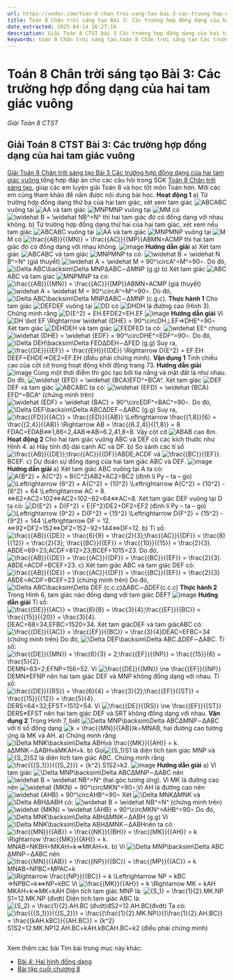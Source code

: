 ```yaml
---
url: https://vndoc.com/toan-8-chan-troi-sang-tao-bai-3-cac-truong-hop-dong-dang-cua-hai-tam-giac-vuong-325075
title: Toán 8 Chân trời sáng tạo Bài 3: Các trường hợp đồng dạng của hai tam giác vuông - Giải Toán 8 CTST - VnDoc.com
date_extracted: 2025-04-14 16:27:16
description: Giải Toán 8 CTST bài 3 Các trường hợp đồng dạng của hai tam giác vuông được VnDoc biên soạn lời giải nhằm giúp các em nắm được nội dung được học trong bài, luyện giải Toán 8 hiệu quả.
keywords: toán 8 Chân trời sáng tạo,toán 8 Chân trời sáng tạo Các trường hợp đồng dạng của hai tam giác vuông,toán lớp 8 Chân trời sáng tạo,giải toán 8 Chân trời sáng tạo,giải sgk toán 8 Chân trời sáng tạo,sgk toán 8 Chân trời sáng tạo,sách giáo khoa toán 8 Chân trời sáng tạo,toán 8 Các trường hợp đồng dạng của hai tam giác vuông,giải toán 8 ctst,giải toán 8 Các trường hợp đồng dạng của hai tam giác vuông
---
```


# Toán 8 Chân trời sáng tạo Bài 3: Các trường hợp đồng dạng của hai tam giác vuông
 _Giải Toán 8 CTST_
##  Giải Toán 8 CTST Bài 3: Các trường hợp đồng dạng của hai tam giác vuông
[Giải Toán 8 Chân trời sáng tạo Bài 3 Các trường hợp đồng dạng của hai tam giác vuông ](<https://vndoc.com/toan-8-chan-troi-sang-tao-bai-3-cac-truong-hop-dong-dang-cua-hai-tam-giac-vuong-325075>) tổng hợp đáp án cho các câu hỏi trong SGK [Toán 8 Chân trời sáng tạo,](<https://vndoc.com/toan-8-chan-troi-sang-tao>) giúp các em luyện giải Toán 8 và học tốt môn Toán hơn. Mời các em cùng tham khảo để nắm được nội dung bài học.
**Hoạt động 1**
a\) Từ trường hợp đồng dạng thứ ba của hai tam giác, xét xem tam giác ![ABC](https://i.vdoc.vn/data/image/blank.png)ABC vuông tại ![A](https://i.vdoc.vn/data/image/blank.png)A và tam giác ![MNP](https://i.vdoc.vn/data/image/blank.png)MNP vuông tại ![M](https://i.vdoc.vn/data/image/blank.png)M có ![\\widehat B = \\widehat N](https://i.vdoc.vn/data/image/blank.png)B^=N^ thì hai tam giác đó có đồng dạng với nhau không.
b\) Từ trường hợp đồng dạng thứ hai của hai tam giác, xét xem nếu tam giác ![ABC](https://i.vdoc.vn/data/image/blank.png)ABC vuông tại ![A](https://i.vdoc.vn/data/image/blank.png)A và tam giác ![MNP](https://i.vdoc.vn/data/image/blank.png)MNP vuông tại ![M](https://i.vdoc.vn/data/image/blank.png)M có ![\\frac{{AB}}{{MN}} = \\frac{{AC}}{{MP}}](https://i.vdoc.vn/data/image/blank.png)ABMN=ACMP thì hai tam giác đó có đồng dạng với nhau không.
![image](https://i.vdoc.vn/data/image/2024/07/25/1-2.png)
**Hướng dẫn giải**
a\) Xét tam giác ![ABC](https://i.vdoc.vn/data/image/blank.png)ABC và tam giác ![MNP](https://i.vdoc.vn/data/image/blank.png)MNP ta có:
![\\widehat B = \\widehat N](https://i.vdoc.vn/data/image/blank.png)B^=N^ \(giả thuyết\)
![\\widehat A = \\widehat M = 90^\\circ](https://i.vdoc.vn/data/image/blank.png)A^=M^=90∘.
Do đó, ![\\Delta ABC\\backsim\\Delta MNP](https://i.vdoc.vn/data/image/blank.png)ΔABC∽ΔMNP \(g.g\)
b\) Xét tam giác ![ABC](https://i.vdoc.vn/data/image/blank.png)ABC và tam giác ![MNP](https://i.vdoc.vn/data/image/blank.png)MNP ta có:
![\\frac{{AB}}{{MN}} = \\frac{{AC}}{{MP}}](https://i.vdoc.vn/data/image/blank.png)ABMN=ACMP \(giả thuyết\)
![\\widehat A = \\widehat M = 90^\\circ](https://i.vdoc.vn/data/image/blank.png)A^=M^=90∘.
Do đó, ![\\Delta ABC\\backsim\\Delta MNP](https://i.vdoc.vn/data/image/blank.png)ΔABC∽ΔMNP \(c.g.c\).
**Thực hành 1**
Cho tam giác ![DEF](https://i.vdoc.vn/data/image/blank.png)DEF vuông tại ![D](https://i.vdoc.vn/data/image/blank.png)D có ![DH](https://i.vdoc.vn/data/image/blank.png)DH là đường cao \(Hình 3\). Chứng minh rằng ![D{E^2} = EH.EF](https://i.vdoc.vn/data/image/blank.png)DE2=EH.EF
![image](https://i.vdoc.vn/data/image/2024/07/25/1-3.png)
**Hướng dẫn giải**
Vì ![DH \\bot EF \\Rightarrow \\widehat {DHE} = 90^\\circ](https://i.vdoc.vn/data/image/blank.png)DH⊥EF⇒DHE^=90∘
Xét tam giác ![DEH](https://i.vdoc.vn/data/image/blank.png)DEH và tam giác ![FED](https://i.vdoc.vn/data/image/blank.png)FED ta có:
![\\widehat E](https://i.vdoc.vn/data/image/blank.png)E^ chung
![\\widehat {DHE} = \\widehat {EDF} = 90^\\circ](https://i.vdoc.vn/data/image/blank.png)DHE^=EDF^=90∘.
Do đó, ![\\Delta DEH\\backsim\\Delta FED](https://i.vdoc.vn/data/image/blank.png)ΔDEH∽ΔFED \(g.g\)
Suy ra, ![\\frac{{DE}}{{EF}} = \\frac{{EH}}{{DE}} \\Rightarrow D{E^2} = EF.EH](https://i.vdoc.vn/data/image/blank.png)DEEF=EHDE⇒DE2=EF.EH \(điều phải chứng minh\).
**Vận dụng 1**
Tính chiều cao của cột cờ trong hoạt động khởi động trang 73.
**Hướng dẫn giải**
![image](https://i.vdoc.vn/data/image/2024/07/25/1-1.png)
Cùng một thời điểm thì góc tạo bởi tia nắng và mặt đất là như nhau. Do đó, ![\\widehat {EFD} = \\widehat {BCA}](https://i.vdoc.vn/data/image/blank.png)EFD^=BCA^.
Xét tam giác ![DEF](https://i.vdoc.vn/data/image/blank.png)DEF và tam giác ![ABC](https://i.vdoc.vn/data/image/blank.png)ABC ta có:
![\\widehat {EFD} = \\widehat {BCA}](https://i.vdoc.vn/data/image/blank.png)EFD^=BCA^ \(chứng minh trên\)
![\\widehat {EDF} = \\widehat {BAC} = 90^\\circ](https://i.vdoc.vn/data/image/blank.png)EDF^=BAC^=90∘.
Do đó, ![\\Delta DEF\\backsim\\Delta ABC](https://i.vdoc.vn/data/image/blank.png)ΔDEF∽ΔABC \(g.g\)
Suy ra, ![\\frac{{FD}}{{AC}} = \\frac{{ED}}{{AB}} \\Leftrightarrow \\frac{{1,8}}{6} = \\frac{{2,4}}{{AB}} \\Rightarrow AB = \\frac{{6.2,4}}{{1,8}} = 8](https://i.vdoc.vn/data/image/blank.png)FDAC=EDAB⇔1,86=2,4AB⇒AB=6.2,41,8=8.
Vậy cột cờ ![AB](https://i.vdoc.vn/data/image/blank.png)AB cao 8m.
**Hoạt động 2**
Cho hai tam giác vuông ABC và DEF có các kích thước như Hình 4.
a\) Hãy tính độ dài cạnh AC và DF.
b\) So sánh các tỉ số ![\\frac{{AB}}{{DE}};\\frac{{AC}}{{DF}}](https://i.vdoc.vn/data/image/blank.png)ABDE;ACDF và ![\\frac{{BC}}{{EF}}.](https://i.vdoc.vn/data/image/blank.png)BCEF.
c\) Dự đoán sự đồng dạng của hai tam giác ABC và DEF.
![image](https://i.vdoc.vn/data/image/2024/07/25/1-4.png)
**Hướng dẫn giải**
a\) Xét tam giác ABC vuông tại A ta có:
![A{B^2} + A{C^2} = B{C^2}](https://i.vdoc.vn/data/image/blank.png)AB2+AC2=BC2 \(định lí Py – ta – go\)
![\\Leftrightarrow {6^2} + A{C^2} = {10^2} \\Leftrightarrow A{C^2} = {10^2} - {6^2} = 64 \\Leftrightarrow AC = 8.](https://i.vdoc.vn/data/image/blank.png)⇔62+AC2=102⇔AC2=102−62=64⇔AC=8.
Xét tam giác DEF vuông tại D ta có:
![D{E^2} + D{F^2} = E{F^2}](https://i.vdoc.vn/data/image/blank.png)DE2+DF2=EF2 \(định lí Py – ta – go\)
![\\Leftrightarrow {9^2} + D{F^2} = {15^2} \\Leftrightarrow D{F^2} = {15^2} - {9^2} = 144 \\Leftrightarrow DF = 12.](https://i.vdoc.vn/data/image/blank.png)⇔92+DF2=152⇔DF2=152−92=144⇔DF=12.
b\) Tỉ số:
![\\frac{{AB}}{{DE}} = \\frac{6}{9} = \\frac{2}{3};\\frac{{AC}}{{DF}} = \\frac{8}{{12}} = \\frac{2}{3}; \\frac{{BC}}{{EF}} = \\frac{{10}}{{15}} = \\frac{2}{3}.](https://i.vdoc.vn/data/image/blank.png)ABDE=69=23;ACDF=812=23;BCEF=1015=23.
Do đó, ![\\frac{{AB}}{{DE}} = \\frac{{AC}}{{DF}} = \\frac{{BC}}{{EF}} = \\frac{2}{3}.](https://i.vdoc.vn/data/image/blank.png)ABDE=ACDF=BCEF=23.
c\) Xét tam giác ABC và tam giác DEF có:
![\\frac{{AB}}{{DE}} = \\frac{{AC}}{{DF}} = \\frac{{BC}}{{EF}} = \\frac{2}{3}](https://i.vdoc.vn/data/image/blank.png)ABDE=ACDF=BCEF=23 \(chứng minh trên\)
Do đó,![\\Delta ABC\\backsim\\Delta DEF \(c.c.c\)](https://i.vdoc.vn/data/image/blank.png)ΔABC∽ΔDEF\(c.c.c\)
**Thực hành 2**
Trong Hình 6, tam giác nào đồng dạng với tam giác DEF?
![image](https://i.vdoc.vn/data/image/2024/07/25/1-5.png)
**Hướng dẫn giải**
Tỉ số:
![\\frac{{DE}}{{AC}} = \\frac{6}{8} = \\frac{3}{4};\\frac{{EF}}{{BC}} = \\frac{{15}}{{20}} = \\frac{3}{4}.](https://i.vdoc.vn/data/image/blank.png)DEAC=68=34;EFBC=1520=34.
Xét tam giácDEF và tam giácABC có:
![\\frac{{DE}}{{AC}} = \\frac{{EF}}{{BC}} = \\frac{3}{4}](https://i.vdoc.vn/data/image/blank.png)DEAC=EFBC=34 \(chứng minh trên\)
Do đó, ![\\Delta DEF\\backsim\\Delta ABC.](https://i.vdoc.vn/data/image/blank.png)ΔDEF∽ΔABC.
Tỉ số:
![\\frac{{DE}}{{MN}} = \\frac{6}{3} = 2;\\frac{{EF}}{{NP}} = \\frac{{15}}{6} = \\frac{5}{2}.](https://i.vdoc.vn/data/image/blank.png)DEMN=63=2;EFNP=156=52.
Vì ![\\frac{{DE}}{{MN}} \\ne \\frac{{EF}}{{NP}}](https://i.vdoc.vn/data/image/blank.png)DEMN≠EFNP nên hai tam giác DEF và MNP không đồng dạng với nhau.
Tỉ số:
![\\frac{{DE}}{{RS}} = \\frac{6}{4} = \\frac{3}{2};\\frac{{EF}}{{ST}} = \\frac{{15}}{{12}} = \\frac{5}{4}.](https://i.vdoc.vn/data/image/blank.png)DERS=64=32;EFST=1512=54.
Vì ![\\frac{{DE}}{{RS}} \\ne \\frac{{EF}}{{ST}}](https://i.vdoc.vn/data/image/blank.png)DERS≠EFST nên hai tam giác DEF và SRT không đồng dạng với nhau.
**Vận dụng 2**
Trong Hình 7, biết ![\\Delta MNP\\backsim\\Delta ABC](https://i.vdoc.vn/data/image/blank.png)ΔMNP∽ΔABC với tỉ số đồng dạng ![k = \\frac{{MN}}{{AB}}](https://i.vdoc.vn/data/image/blank.png)k=MNAB, hai đường cao tương ứng là MK và AH.
a\) Chứng minh rằng ![\\Delta MNK\\backsim\\Delta ABHvà \\frac{{MK}}{{AH}} = k.](https://i.vdoc.vn/data/image/blank.png)àΔMNK∽ΔABHvàMKAH=k.
b\) Gọi![{S_1}](https://i.vdoc.vn/data/image/blank.png)S1 là diện tích tam giác MNP và ![{S_2}](https://i.vdoc.vn/data/image/blank.png)S2 là diện tích tam giác ABC. Chứng minh rằng ![\\frac{{{S_1}}}{{{S_2}}} = {k^2}.](https://i.vdoc.vn/data/image/blank.png)S1S2=k2.
![image](https://i.vdoc.vn/data/image/2024/07/25/1-6.png)
**Hướng dẫn giải**
a\) Vì tam giác ![\\Delta MNP\\backsim\\Delta ABC](https://i.vdoc.vn/data/image/blank.png)ΔMNP∽ΔABC nên ![\\widehat B = \\widehat N](https://i.vdoc.vn/data/image/blank.png)B^=N^ \(hai góc tương ứng\).
Vì MK là đường cao nên ![\\widehat {MKN} = 90^\\circ](https://i.vdoc.vn/data/image/blank.png)MKN^=90∘;Vì AH là đường cao nên![\\widehat {AHB} = 90^\\circ](https://i.vdoc.vn/data/image/blank.png)AHB^=90∘
Xét ![\\Delta MNK](https://i.vdoc.vn/data/image/blank.png)ΔMNK và ![\\Delta ABH](https://i.vdoc.vn/data/image/blank.png)ΔABH có:
![\\widehat B = \\widehat N](https://i.vdoc.vn/data/image/blank.png)B^=N^ \(chứng minh trên\)
![\\widehat {MKN} = \\widehat {AHB} = 90^\\circ](https://i.vdoc.vn/data/image/blank.png)MKN^=AHB^=90∘
Do đó, ![\\Delta MNK\\backsim\\Delta ABH](https://i.vdoc.vn/data/image/blank.png)ΔMNK∽ΔABH \(g.g\)
Vì ![\\Delta MNK\\backsim\\Delta ABH](https://i.vdoc.vn/data/image/blank.png)ΔMNK∽ΔABHnên ta có:![\\frac{{MN}}{{AB}} = \\frac{{NK}}{{BH}} = \\frac{{MK}}{{AH}} = k \\Rightarrow \\frac{{MK}}{{AH}} = k.](https://i.vdoc.vn/data/image/blank.png)MNAB=NKBH=MKAH=k⇒MKAH=k.
b\) Vì ![\\Delta MNP\\backsim\\Delta ABC](https://i.vdoc.vn/data/image/blank.png)ΔMNP∽ΔABC nên ![\\frac{{MN}}{{AB}} = \\frac{{NP}}{{BC}} = \\frac{{MP}}{{AC}} = k](https://i.vdoc.vn/data/image/blank.png)MNAB=NPBC=MPAC=k
![\\Rightarrow \\frac{{NP}}{{BC}} = k \\Leftrightarrow NP = kBC](https://i.vdoc.vn/data/image/blank.png)⇒NPBC=k⇔NP=kBC
Vì ![\\frac{{MK}}{{AH}} = k \\Rightarrow MK = kAH](https://i.vdoc.vn/data/image/blank.png)MKAH=k⇒MK=kAH
Diện tích tam giác MNP là:
![{S_1} = \\frac{1}{2}.MK.NP](https://i.vdoc.vn/data/image/blank.png)S1=12.MK.NP \(đvdt\)
Diện tích tam giác ABC là:
![{S_2} = \\frac{1}{2}.AH.BC \(đvdt\)](https://i.vdoc.vn/data/image/blank.png)đS2=12.AH.BC\(đvdt\)
Ta có: ![\\frac{{{S_1}}}{{{S_2}}} = \\frac{{\\frac{1}{2}.MK.NP}}{{\\frac{1}{2}.AH.BC}} = \\frac{{kAH.kBC}}{{AH.BC}} = {k^2}](https://i.vdoc.vn/data/image/blank.png)S1S2=12.MK.NP12.AH.BC=kAH.kBCAH.BC=k2 \(điều phải chứng minh\)
## 
Xem thêm các bài Tìm bài trong mục này khác:
  * [Bài 4: Hai hình đồng dạng](</toan-8-chan-troi-sang-tao-bai-4-hai-hinh-dong-dang-325077>)
  * [Bài tập cuối chương 8](</toan-8-chan-troi-sang-tao-bai-tap-cuoi-chuong-8-325079>)

